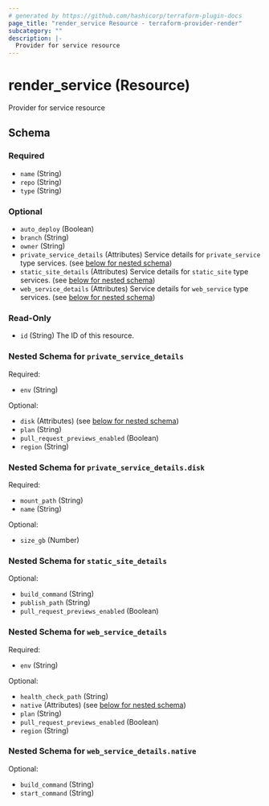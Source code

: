 ```yaml
---
# generated by https://github.com/hashicorp/terraform-plugin-docs
page_title: "render_service Resource - terraform-provider-render"
subcategory: ""
description: |-
  Provider for service resource
---
```


# render_service (Resource)

Provider for service resource



<!-- schema generated by tfplugindocs -->
## Schema

### Required

- `name` (String)
- `repo` (String)
- `type` (String)

### Optional

- `auto_deploy` (Boolean)
- `branch` (String)
- `owner` (String)
- `private_service_details` (Attributes) Service details for `private_service` type services. (see [below for nested schema](#nestedatt--private_service_details))
- `static_site_details` (Attributes) Service details for `static_site` type services. (see [below for nested schema](#nestedatt--static_site_details))
- `web_service_details` (Attributes) Service details for `web_service` type services. (see [below for nested schema](#nestedatt--web_service_details))

### Read-Only

- `id` (String) The ID of this resource.

<a id="nestedatt--private_service_details"></a>
### Nested Schema for `private_service_details`

Required:

- `env` (String)

Optional:

- `disk` (Attributes) (see [below for nested schema](#nestedatt--private_service_details--disk))
- `plan` (String)
- `pull_request_previews_enabled` (Boolean)
- `region` (String)

<a id="nestedatt--private_service_details--disk"></a>
### Nested Schema for `private_service_details.disk`

Required:

- `mount_path` (String)
- `name` (String)

Optional:

- `size_gb` (Number)



<a id="nestedatt--static_site_details"></a>
### Nested Schema for `static_site_details`

Optional:

- `build_command` (String)
- `publish_path` (String)
- `pull_request_previews_enabled` (Boolean)


<a id="nestedatt--web_service_details"></a>
### Nested Schema for `web_service_details`

Required:

- `env` (String)

Optional:

- `health_check_path` (String)
- `native` (Attributes) (see [below for nested schema](#nestedatt--web_service_details--native))
- `plan` (String)
- `pull_request_previews_enabled` (Boolean)
- `region` (String)

<a id="nestedatt--web_service_details--native"></a>
### Nested Schema for `web_service_details.native`

Optional:

- `build_command` (String)
- `start_command` (String)


